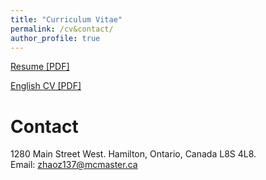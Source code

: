 ```yaml
---
title: "Curriculum Vitae"
permalink: /cv&contact/
author_profile: true
---
```


[Resume [PDF]](https://github.com/zichunzhao/zichunzhao.github.io/blob/main/files/cv/Zichun_Zhao_Resume.pdf)

[English CV [PDF]](https://github.com/zichunzhao/zichunzhao.github.io/blob/main/files/cv/Zichun_Zhao_CV.pdf)

# Contact
1280 Main Street West. Hamilton, Ontario, Canada  L8S 4L8.<br>
Email: zhaoz137@mcmaster.ca
